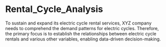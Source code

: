 # Rental_Cycle_Analysis
To sustain and expand its electric cycle rental services, XYZ company needs to comprehend the demand patterns for electric cycles. Therefore, the primary focus is to establish the relationships between electric cycle rentals and various other variables, enabling data-driven decision-making.
